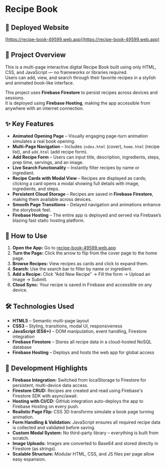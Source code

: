 # Recipe Book  <br>
## 🔗 Deployed Website  <br>
[https://recipe-book-49599.web.app](https://recipe-book-49599.web.app)<br>

## 📘 Project Overview  <br>
This is a multi-page interactive digital Recipe Book built using only HTML, CSS, and JavaScript — no frameworks or libraries required.  <br>
Users can add, view, and search through their favorite recipes in a stylish and animated book-like interface.<br>

This project uses **Firebase Firestore** to persist recipes across devices and sessions.  <br>
It is deployed using **Firebase Hosting**, making the app accessible from anywhere with an internet connection.<br>

## ✨ Key Features  <br>
- **Animated Opening Page** – Visually engaging page-turn animation simulates a real book opening.  <br>
- **Multi-Page Navigation** – Includes `index.html` (cover), `home.html` (recipe list), and `add.html` (add recipe form).  <br>
- **Add Recipe Form** – Users can input title, description, ingredients, steps, prep time, servings, and an image.  <br>
- **Live Search Functionality** – Instantly filter recipes by name or ingredient.  <br>
- **Recipe Cards with Modal View** – Recipes are displayed as cards; clicking a card opens a modal showing full details with image, ingredients, and steps.   <br>
- **Persistent Cloud Storage** – Recipes are saved in **Firebase Firestore**, making them available across devices.  <br>
- **Smooth Page Transitions** – Delayed navigation and animations enhance the storybook feel.  <br>
- **Firebase Hosting** – The entire app is deployed and served via Firebase’s blazing fast static hosting platform.  <br>

## 🚀 How to Use  <br>
1. **Open the App:** Go to [recipe-book-49599.web.app](https://recipe-book-49599.web.app)  <br>
2. **Turn the Page:** Click the arrow to flip from the cover page to the home page. <br> 
3. **Browse Recipes:** View recipes as cards and click to expand them.  <br>
4. **Search:** Use the search bar to filter by name or ingredient.  <br>
5. **Add a Recipe:** Click “Add New Recipe” → Fill the form → Upload an image → Submit.  <br>
6. **Cloud Sync:** Your recipe is saved in Firebase and accessible on any device.  <br>

## 🛠 Technologies Used  <br>
- **HTML5** – Semantic multi-page layout  <br>
- **CSS3** – Styling, transitions, modal UI, responsiveness  <br>
- **JavaScript (ES6+)** – DOM manipulation, event handling, Firestore integration  <br>
- **Firebase Firestore** – Stores all recipe data in a cloud-hosted NoSQL database  <br>
- **Firebase Hosting** – Deploys and hosts the web app for global access  <br>

## 🧠 Development Highlights  <br>
- **Firebase Integration:** Switched from localStorage to Firestore for persistent, multi-device data access.  <br>
- **Firestore CRUD:** Recipes are created and read using Firebase's Firestore SDK with async/await.  <br>
- **Hosting with CI/CD:** GitHub integration auto-deploys the app to Firebase Hosting on every push.  <br>
- **Realistic Page Flip:** CSS 3D transforms simulate a book page turning animation.  <br>
- **Form Handling & Validation:** JavaScript ensures all required recipe data is collected and validated before saving. <br>
- **Custom Modal System:** No third-party library – everything is built from scratch.  <br>
- **Image Uploads:** Images are converted to Base64 and stored directly in Firestore (as strings).  <br>
- **Scalable Structure:** Modular HTML, CSS, and JS files per page allow easy expansion.<br>
